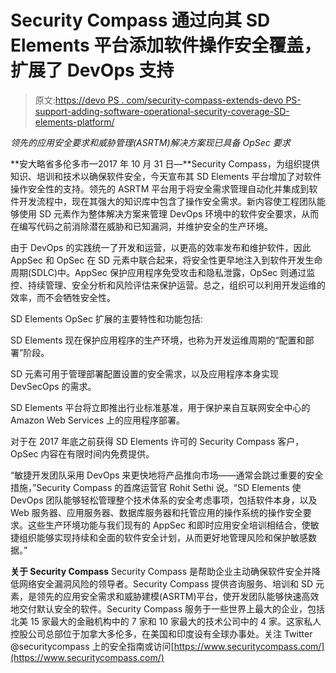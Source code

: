 # Security Compass 通过向其 SD Elements 平台添加软件操作安全覆盖，扩展了 DevOps 支持

> 原文:[https://devo PS . com/security-compass-extends-devo PS-support-adding-software-operational-security-coverage-SD-elements-platform/](https://devops.com/security-compass-extends-devops-support-adding-software-operational-security-coverage-sd-elements-platform/)

*领先的应用安全要求和威胁管理(ASRTM)解决方案现已具备 OpSec 要求*

**安大略省多伦多市—2017 年 10 月 31 日—**Security Compass，为组织提供知识、培训和技术以确保软件安全，今天宣布其 SD Elements 平台增加了对软件操作安全性的支持。领先的 ASRTM 平台用于将安全需求管理自动化并集成到软件开发流程中，现在其强大的知识库中包含了操作安全需求。新内容使工程团队能够使用 SD 元素作为整体解决方案来管理 DevOps 环境中的软件安全要求，从而在编写代码之前消除潜在威胁和已知漏洞，并维护安全的生产环境。

由于 DevOps 的实践统一了开发和运营，以更高的效率发布和维护软件，因此 AppSec 和 OpSec 在 SD 元素中联合起来，将安全性更早地注入到软件开发生命周期(SDLC)中。AppSec 保护应用程序免受攻击和隐私泄露，OpSec 则通过监控、持续管理、安全分析和风险评估来保护运营。总之，组织可以利用开发运维的效率，而不会牺牲安全性。

SD Elements OpSec 扩展的主要特性和功能包括:

SD Elements 现在保护应用程序的生产环境，也称为开发运维周期的“配置和部署”阶段。

SD 元素可用于管理部署配置设置的安全需求，以及应用程序本身实现 DevSecOps 的需求。

SD Elements 平台将立即推出行业标准基准，用于保护来自互联网安全中心的 Amazon Web Services 上的应用程序部署。

对于在 2017 年底之前获得 SD Elements 许可的 Security Compass 客户，OpSec 内容在有限时间内免费提供。

“敏捷开发团队采用 DevOps 来更快地将产品推向市场——通常会跳过重要的安全措施，”Security Compass 的首席运营官 Rohit Sethi 说。“SD Elements 使 DevOps 团队能够轻松管理整个技术体系的安全考虑事项，包括软件本身，以及 Web 服务器、应用服务器、数据库服务器和托管应用的操作系统的操作安全要求。这些生产环境功能与我们现有的 AppSec 和即时应用安全培训相结合，使敏捷组织能够实现持续和全面的软件安全计划，从而更好地管理风险和保护敏感数据。”

**关于 Security Compass**
Security Compass 是帮助企业主动确保软件安全并降低网络安全漏洞风险的领导者。Security Compass 提供咨询服务、培训和 SD 元素，是领先的应用安全需求和威胁建模(ASRTM)平台，使开发团队能够快速高效地交付默认安全的软件。Security Compass 服务于一些世界上最大的企业，包括北美 15 家最大的金融机构中的 7 家和 10 家最大的技术公司中的 4 家。这家私人控股公司总部位于加拿大多伦多，在美国和印度设有全球办事处。关注 Twitter @securitycompass 上的安全指南或访问[https://www.securitycompass.com/](https://www.securitycompass.com/)